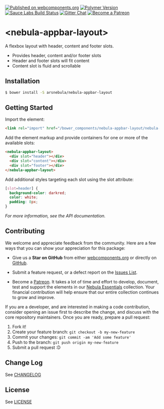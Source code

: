 [![Published on webcomponents.org](https://img.shields.io/badge/webcomponents.org-published-green.svg)](https://www.webcomponents.org/element/arsnebula/nebula-appbar-layout)
[![Polymer Version](https://img.shields.io/badge/polymer-v2-blue.svg)](https://www.polymer-project.org)
[![Sauce Labs Build Status](https://img.shields.io/badge/saucelabs-passing-red.svg)](https://saucelabs.com/beta/builds/3f36b0d5db55461abf3dab84671a03d7)
[![Gitter Chat](https://badges.gitter.im/org.png)](https://gitter.im/arsnebula/webcomponents)
[![Become a Patreon](https://img.shields.io/badge/patreon-support_us-orange.svg)](https://www.patreon.com/arsnebula)

# \<nebula-appbar-layout\>

A flexbox layout with header, content and footer slots.

* Provides header, content and/or footer slots
* Header and footer slots will fit content
* Content slot is fluid and scrollable

## Installation

```sh
$ bower install -S arsnebula/nebula-appbar-layout
```

## Getting Started

Import the element:

```html
<link rel="import" href="/bower_components/nebula-appbar-layout/nebula-appbar-layout.html"> 
```

Add the element markup and provide containers for one or more of the available slots:

```html
<nebula-appbar-layout>
  <div slot="header"></div>
  <div slot="content"></div>
  <div slot="footer"></div>
</nebula-appbar-layout>
```

Add additional styles targeting each slot using the slot attribute:

```css
[slot=header] {
  background-color: darkred;
  color: white;
  padding: 8px;
}
```

*For more information, see the API documentation.*

## Contributing

We welcome and appreciate feedback from the community. Here are a few ways that you can show your appreciation for this package:

* Give us a **Star on GitHub** from either [webcomponents.org](https://www.webcomponents.org/element/arsnebula/nebula-element-mixin) or directly on [GitHub](https://github.com/arsnebula/nebula-element-mixin).

* Submit a feature request, or a defect report on the [Issues List](https://www.webcomponents.org/element/arsnebula/nebula-element-mixin/issues).

* Become a [Patreon](https://www.patreon.com/arsnebula). It takes a lot of time and effort to develop, document, test and support the elements in our [Nebula Essentials](https://www.webcomponents.org/collection/arsnebula/nebula-essentials) collection. Your financial contribution will help ensure that our entire collection continues to grow and improve.

If you are a developer, and are interested in making a code contribution, consider opening an issue first to describe the change, and discuss with the core repository maintainers. Once you are ready, prepare a pull request:

1. Fork it!
2. Create your feature branch: `git checkout -b my-new-feature`
3. Commit your changes: `git commit -am 'Add some feature'`
4. Push to the branch: `git push origin my-new-feature`
5. Submit a pull request :D

## Change Log

See [CHANGELOG](/CHANGELOG.md)

## License

See [LICENSE](/LICENSE.md)